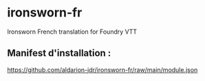 # ironsworn-fr
Ironsworn French translation for Foundry VTT

## Manifest d'installation :
https://github.com/aldarion-jdr/ironsworn-fr/raw/main/module.json
